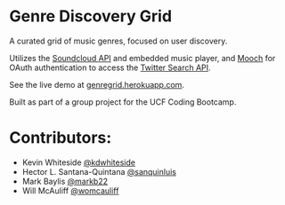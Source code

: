 # Genre Discovery Grid
A curated grid of music genres, focused on user discovery.

Utilizes the [Soundcloud API](https://developers.soundcloud.com/docs/api/) and embedded music player, and [Mooch](https://github.com/eloquent/mooch) for OAuth authentication to access the [Twitter Search API](https://dev.twitter.com/rest/public/search).

See the live demo at [genregrid.herokuapp.com](http://genregrid.herokuapp.com/).

Built as part of a group project for the UCF Coding Bootcamp.

Contributors:
======================
- Kevin Whiteside [@kdwhiteside](https://github.com/kdwhiteside)
- Hector L. Santana-Quintana [@sanquinluis](https://github.com/sanquinluis)
- Mark Baylis [@markb22](https://github.com/markb22)
- Will McAuliff [@womcauliff](https://github.com/womcauliff)